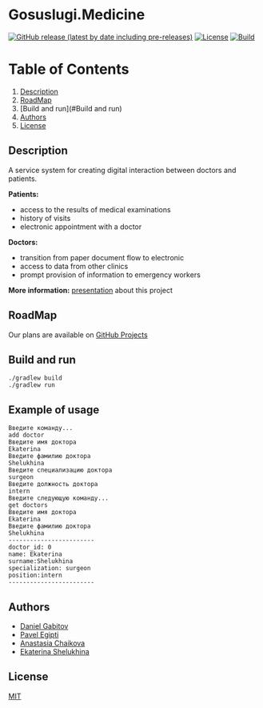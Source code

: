 # Gosuslugi.Medicine

<!-- Add buttons here -->

[![GitHub release (latest by date including pre-releases)](https://img.shields.io/github/v/release/eshelukhina/HSE2021-SE?include_prereleases)](https://github.com/eshelukhina/HSE2021-SE/releases)
[![License](https://img.shields.io/github/license/eshelukhina/HSE2021-SE)](https://github.com/eshelukhina/HSE2021-SE/blob/main/LICENSE)
[![Build](https://github.com/eshelukhina/HSE2021-SE/actions/workflows/main_workflow.yml/badge.svg)](https://github.com/eshelukhina/HSE2021-SE/actions/workflows/main_workflow.yml)

<!-- Describe your project in brief -->

# Table of Contents
1. [Description](#Description)
2. [RoadMap](#RoadMap)
3. [Build and run](#Build and run)
4. [Authors](#Authors)
5. [License](#License)

## Description
A service system for creating digital interaction between doctors and patients.

**Patients:**
* access to the results of medical examinations
* history of visits
* electronic appointment with a doctor

**Doctors:**
* transition from paper document flow to electronic
* access to data from other clinics
* prompt provision of information to emergency workers

**More information:** [presentation](https://docs.google.com/presentation/d/1TxEXXcMWpvSwv1GY_gKuPFU5ftwqNd2J7syRATtkBzk/edit?usp=sharing) about this project

## RoadMap

Our plans are available on [GitHub Projects](https://github.com/eshelukhina/HSE2021-SE/projects/1)

## Build and run
```
./gradlew build
./gradlew run
```

## Example of usage
```
Введите команду...
add doctor
Введите имя доктора
Ekaterina
Введите фамилию доктора
Shelukhina
Введите специализацию доктора
surgeon
Введите должность доктора
intern
Введите следующую команду...
get doctors
Введите имя доктора
Ekaterina
Введите фамилию доктора
Shelukhina
------------------------
doctor_id: 0
name: Ekaterina
surname:Shelukhina
specialization: surgeon
position:intern
------------------------
```

## Authors
* [Daniel Gabitov](https://github.com/DanielGabitov)
* [Pavel Egipti](https://github.com/egiptipavel)
* [Anastasia Chaikova](https://github.com/achaikova)
* [Ekaterina Shelukhina](https://github.com/eshelukhina)

## License

[MIT](https://choosealicense.com/licenses/mit/)
